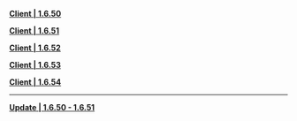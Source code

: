 **[Client | 1.6.50](https://autopatchcnws.yuanshen.com/client_app/beta_pc/20210604_4a0f1365ef916b20/yuanshen_beta_1.6.50.zip)**

**[Client | 1.6.51](https://drive.google.com/file/d/1M5TpuHfzpWAs6LyiFi4xkyxZMSWWju71/view)**

**[Client | 1.6.52](https://autopatchcnws.yuanshen.com/client_app/beta_pc/20210618_0ec96accc83015cc/yuanshen_beta_1.6.52.zip)**

**[Client | 1.6.53](https://autopatchcnws.yuanshen.com/client_app/beta_pc/20210628_aeb9d955ac099eeb/YUANSHEN_BETA_1.6.53.zip)**

**[Client | 1.6.54](https://autopatchcnws.yuanshen.com/client_app/beta_pc/20210702L_732e1309695233b0/YUANSHEN_BETA_1.6.54.zip)**

---

**[Update | 1.6.50 - 1.6.51](https://autopatchcnws.yuanshen.com/client_app/beta_update/hk4e_cn/12/game_1.6.50_1.6.51_diff_ekNqVXJyiUSd1GzC.zip)**
